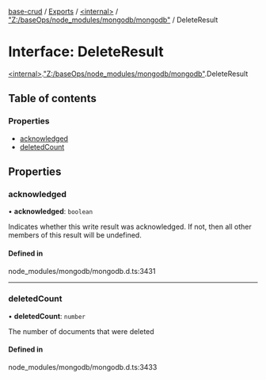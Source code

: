 [base-crud](../README.md) / [Exports](../modules.md) / [\<internal\>](../modules/internal_.md) / ["Z:/baseOps/node\_modules/mongodb/mongodb"](../modules/internal_._Z__baseOps_node_modules_mongodb_mongodb_.md) / DeleteResult

# Interface: DeleteResult

[\<internal\>](../modules/internal_.md).["Z:/baseOps/node\_modules/mongodb/mongodb"](../modules/internal_._Z__baseOps_node_modules_mongodb_mongodb_.md).DeleteResult

## Table of contents

### Properties

- [acknowledged](internal_._Z__baseOps_node_modules_mongodb_mongodb_.DeleteResult.md#acknowledged)
- [deletedCount](internal_._Z__baseOps_node_modules_mongodb_mongodb_.DeleteResult.md#deletedcount)

## Properties

### acknowledged

• **acknowledged**: `boolean`

Indicates whether this write result was acknowledged. If not, then all other members of this result will be undefined.

#### Defined in

node_modules/mongodb/mongodb.d.ts:3431

___

### deletedCount

• **deletedCount**: `number`

The number of documents that were deleted

#### Defined in

node_modules/mongodb/mongodb.d.ts:3433
